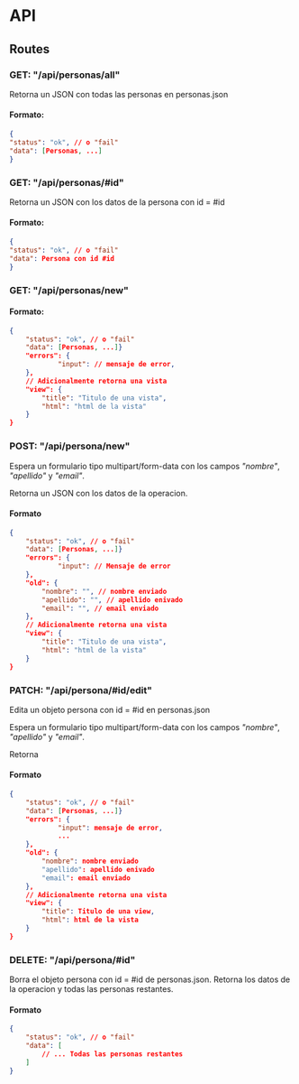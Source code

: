 
# API
## Routes
### GET: "/api/personas/all"
Retorna un JSON con todas las personas en personas.json

#### Formato:
```json
{
"status": "ok", // o "fail"
"data": [Personas, ...]
}

```

### GET: "/api/personas/#id"
Retorna un JSON con los datos de la persona con id = #id
#### Formato:
```json
{
"status": "ok", // o "fail"
"data": Persona con id #id
}
```

### GET: "/api/personas/new"
#### Formato:
```json
{
	"status": "ok", // o "fail"
	"data": [Personas, ...]}
	"errors": {
            "input": // mensaje de error,
	},
	// Adicionalmente retorna una vista
	"view": {
		"title": "Titulo de una vista",
		"html": "html de la vista"
	}
}
```
### POST: "/api/persona/new"
Espera un formulario tipo multipart/form-data con los campos *"nombre"*, *"apellido"* y *"email"*.

Retorna un JSON con los datos de la operacion.
#### Formato
```json
{
	"status": "ok", // o "fail"
	"data": [Personas, ...]}
	"errors": {
			"input": // Mensaje de error
	},
	"old": {
		"nombre": "", // nombre enviado
		"apellido": "", // apellido enivado
		"email": "", // email enviado
	},
	// Adicionalmente retorna una vista
	"view": {
		"title": "Titulo de una vista",
		"html": "html de la vista"
	}
}
```
### PATCH: "/api/persona/#id/edit"

Edita un objeto persona con id = #id en personas.json

Espera un formulario tipo multipart/form-data con los campos *"nombre"*, *"apellido"* y *"email"*.

Retorna
#### Formato
```json
{
	"status": "ok", // o "fail"
	"data": [Personas, ...]}
	"errors": {
			"input": mensaje de error,
			...
	},
	"old": {
		"nombre": nombre enviado
		"apellido": apellido enivado
		"email": email enviado
	},
	// Adicionalmente retorna una vista
	"view": {
		"title": Titulo de una view,
		"html": html de la vista
	}
}
```
### DELETE: "/api/persona/#id"

Borra el objeto persona con id = #id de personas.json.
Retorna los datos de la operacion y todas las personas restantes.

#### Formato
```json
{
	"status": "ok", // o "fail"
	"data": [
        // ... Todas las personas restantes
    ]
}
```


